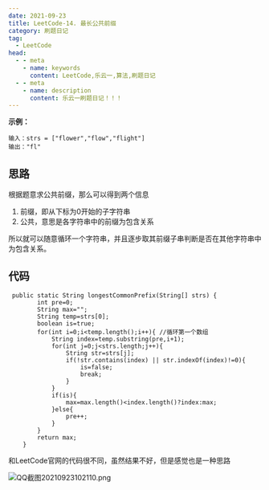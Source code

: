 ```yaml
---
date: 2021-09-23
title: LeetCode-14. 最长公共前缀
category: 刷题日记
tag:
  - LeetCode
head:
  - - meta
    - name: keywords
      content: LeetCode,乐云一,算法,刷题日记
  - - meta
    - name: description
      content: 乐云一刷题日记！！！
---
```

**示例：**
```
输入：strs = ["flower","flow","flight"]
输出："fl"
```
## 思路
根据题意求公共前缀，那么可以得到两个信息
1. 前缀，即从下标为0开始的子字符串
2. 公共，意思是各字符串中的前缀为包含关系

所以就可以随意循环一个字符串，并且逐步取其前缀子串判断是否在其他字符串中为包含关系。

## 代码
```
 public static String longestCommonPrefix(String[] strs) {
        int pre=0;
        String max="";
        String temp=strs[0];
        boolean is=true;
        for(int i=0;i<temp.length();i++){ //循环第一个数组
            String index=temp.substring(pre,i+1);
            for(int j=0;j<strs.length;j++){
                String str=strs[j];
                if(!str.contains(index) || str.indexOf(index)!=0){
                    is=false;
                    break;
                }
            }
            if(is){
                max=max.length()<index.length()?index:max;
            }else{
                pre++;
            }
        }
        return max;
    }
```
和LeetCode官网的代码很不同，虽然结果不好，但是感觉也是一种思路

![QQ截图20210923102110.png](https://leyunone-img.oss-cn-hangzhou.aliyuncs.com/image/2021-09-23/QQ截图20210923102110.png)
